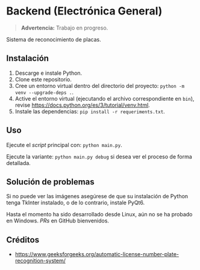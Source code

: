 
# Backend (Electrónica General)

> **Advertencia:** Trabajo en progreso.

Sistema de reconocimiento de placas.

## Instalación

1. Descarge e instale Python.
2. Clone este repositorio.
3. Cree un entorno virtual dentro del directorio del proyecto: `python -m venv --upgrade-deps .`.
4. Active el entorno virtual (ejecutando el archivo correspondiente en `bin`), revise <https://docs.python.org/es/3/tutorial/venv.html>.
5. Instale las dependencias: `pip install -r requeriments.txt`.

## Uso

Ejecute el _script_ principal con: `python main.py`.

Ejecute la variante: `python main.py debug` si desea ver el proceso de forma detallada.

## Solución de problemas

Si no puede ver las imágenes asegúrese de que su instalación de Python tenga TkInter instalado, o de lo contrario, instale PyQt6.

Hasta el momento ha sido desarrollado desde Linux, aún no se ha probado en Windows. _PRs_ en GitHub bienvenidos.

## Créditos

- <https://www.geeksforgeeks.org/automatic-license-number-plate-recognition-system/>
